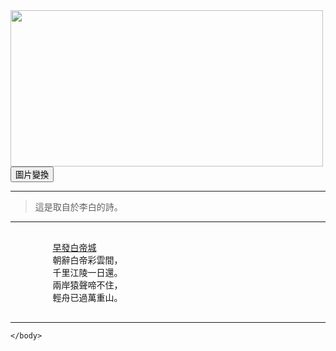 
<html> 
    <head> 
		<meta charset ="utf-8">
        <title>pre tag</title> 
    </head> 
    <body> 
	<a href="https://www.esut.tp.edu.tw/~library/101/101-1poetry/poem100/100-2-07.htm"><img src="https://www.esut.tp.edu.tw/~library/101/101-1poetry/poem100/100-2-07.files/image004.jpg"width="500"height="250"></a>
		<button type="button">圖片變換</button>
	<hr/>
	<blockquote cite="https://www.esut.tp.edu.tw/~library/101/101-1poetry/poem100/100-2-07.htm">
		<p>這是取自於李白的詩。</p>
	</blockquote>
	<hr/>
		<pre> 
		<a href="http://www.tpomps.edu.hk/chinese/poem/3_4.htm">早發白帝城</a> 
		朝辭白帝彩雲間，       
		千里江陵一日還。
		兩岸猿聲啼不住，
		輕舟已過萬重山。
		</pre>
	<hr>	
	
    </body> 
</html> 
